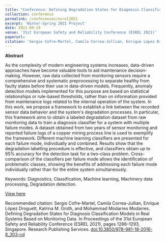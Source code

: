 ```yaml
---
title: "Conference: Defining Degradation States for Diagnosis Classification Models in Real Systems based on Monitoring Data"
collection: conference
permalink: /conferences/esrel2021
excerpt: 'Winter-Spring 2021 Project'
date: 2021-09-19
venue: '31st European Safety and Reliability Conference (ESREL 2021)'
paperurl: 
citation: 'Sergio Cofre-Martel, Camila Correa-Jullian, Enrique López Droguett, Katrina M. Groth, and Mohammad Modarres Modarres. Defining Degradation States for Diagnosis Classification Models in Real Systems Based on Monitoring Data. In Proceedings of the 31st European Safety and Reliability Conference (ESREL 2021), pages 1286–1293, Singapore. Research Publishing Services. doi:10.3850/978-981-18-2016-8_303-cd'
---
```

**Abstract**

As the complexity of modern engineering systems increases, data-driven approaches have become valuable tools to aid maintenance decision-making. However, raw data collected from monitoring sensors require a comprehensive and systematic preprocessing to separate healthy from faulty states before their use in data-driven models. Frequently, anomaly detection models implemented for this purpose are based on statistical relationships or rule-based thresholds, rather than on information provided from maintenance logs related to the internal operation of the system. In this work, we propose a framework to establish a link between the recorded sensor data behavior and the system's degradation processes. In particular, this framework aims to obtain a labeled degradation dataset from raw monitoring data to train a diagnosis classifier for a system with multiple failure modes. A dataset obtained from two years of sensor monitoring and reported failure logs of a copper mining process line is used to exemplify the framework. Different machine learning classifiers are presented for each failure mode, individually and combined. Results show that the degradation labelling procedure is effective, and classifiers obtain up to 95% accuracy for the detection task for a two-class problem. Cross-comparison of the classifiers per failure mode allows the identification of problematic classes, showing the benefits of addressing each failure mode individually rather than for the entire system simultaneously.

Keywords: Diagnostics, Classification, Machine learning, Machinery data processing, Degradation detection.

[View here](https://github.com/CamCorreaJullian/CamCorreaJullian.github.io/files/8911118/esrel_2021.pdf)

Recommended citation: Sergio Cofre-Martel, Camila Correa-Jullian, Enrique López Droguett, Katrina M. Groth, and Mohammad Modarres Modarres. Defining Degradation States for Diagnosis Classification Models in Real Systems Based on Monitoring Data. In Proceedings of the 31st European Safety and Reliability Conference (ESREL 2021), pages 1286–1293, Singapore. Research Publishing Services. [doi:10.3850/978-981-18-2016-8_303-cd](https://rpsonline.com.sg/proceedings/9789811820168/html/303.xml)
